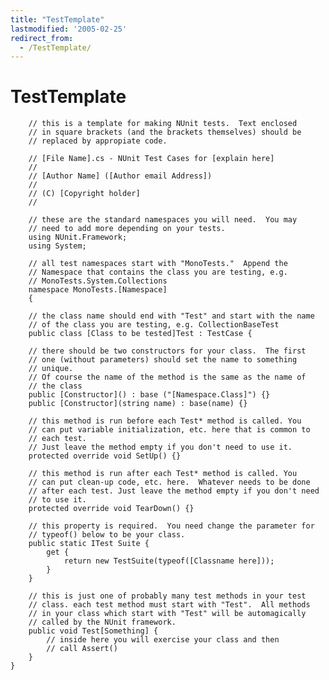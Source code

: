 ```yaml
---
title: "TestTemplate"
lastmodified: '2005-02-25'
redirect_from:
  - /TestTemplate/
---
```


TestTemplate
============

        // this is a template for making NUnit tests.  Text enclosed
        // in square brackets (and the brackets themselves) should be
        // replaced by appropiate code.

        // [File Name].cs - NUnit Test Cases for [explain here]
        //
        // [Author Name] ([Author email Address])
        //
        // (C) [Copyright holder]
        //

        // these are the standard namespaces you will need.  You may
        // need to add more depending on your tests.
        using NUnit.Framework;
        using System;

        // all test namespaces start with "MonoTests."  Append the
        // Namespace that contains the class you are testing, e.g.
        // MonoTests.System.Collections
        namespace MonoTests.[Namespace]
        {

        // the class name should end with "Test" and start with the name
        // of the class you are testing, e.g. CollectionBaseTest
        public class [Class to be tested]Test : TestCase {

        // there should be two constructors for your class.  The first
        // one (without parameters) should set the name to something
        // unique.
        // Of course the name of the method is the same as the name of
        // the class
        public [Constructor]() : base ("[Namespace.Class]") {}
        public [Constructor](string name) : base(name) {}

        // this method is run before each Test* method is called. You
        // can put variable initialization, etc. here that is common to
        // each test.
        // Just leave the method empty if you don't need to use it.
        protected override void SetUp() {}

        // this method is run after each Test* method is called. You
        // can put clean-up code, etc. here.  Whatever needs to be done
        // after each test. Just leave the method empty if you don't need
        // to use it.
        protected override void TearDown() {}

        // this property is required.  You need change the parameter for
        // typeof() below to be your class.
        public static ITest Suite {
            get {
                return new TestSuite(typeof([Classname here]));
            }
        }

        // this is just one of probably many test methods in your test
        // class. each test method must start with "Test".  All methods
        // in your class which start with "Test" will be automagically
        // called by the NUnit framework.
        public void Test[Something] {
            // inside here you will exercise your class and then
            // call Assert()
        }
    }

